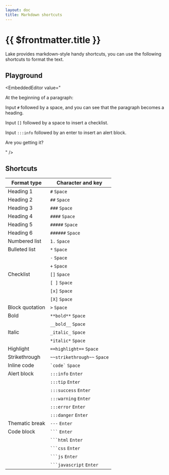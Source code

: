 ```yaml
---
layout: doc
title: Markdown shortcuts
---
```


# {{ $frontmatter.title }}

Lake provides markdown-style handy shortcuts, you can use the following shortcuts to format the text.

## Playground

<EmbeddedEditor value="
<p>At the beginning of a paragraph:</p>
<p>Input <code>#</code> followed by a space, and you can see that the paragraph becomes a heading.</p>
<p>Input <code>[]</code> followed by a space to insert a checklist.</p>
<p>Input <code>:::info</code> followed by an enter to insert an alert block.</p>
<p>Are you getting it?</p>
" />

## Shortcuts

| Format type  | Character and key |
| ------------- | ------------- |
| Heading 1  | `#` `Space`  |
| Heading 2  | `##` `Space`  |
| Heading 3  | `###` `Space`  |
| Heading 4  | `####` `Space`  |
| Heading 5  | `#####` `Space`  |
| Heading 6  | `######` `Space`  |
| Numbered list  | `1.` `Space`  |
| Bulleted list  | `*` `Space`  |
|   | `-` `Space`  |
|   | `+` `Space`  |
| Checklist  | `[]` `Space`  |
|   | `[ ]` `Space`  |
|   | `[x]` `Space`  |
|   | `[X]` `Space`  |
| Block quotation  | `>` `Space`  |
| Bold  | `**bold**` `Space`  |
|   | `__bold__` `Space`  |
| Italic  | `_italic_` `Space`  |
|   | `*italic*` `Space`  |
| Highlight  | `==highlight==` `Space`  |
| Strikethrough  | `~~strikethrough~~` `Space`  |
| Inline code  | <code>\`code\`</code> `Space`  |
| Alert block  | `:::info` `Enter`  |
|   | `:::tip` `Enter`  |
|   | `:::success` `Enter`  |
|   | `:::warning` `Enter`  |
|   | `:::error` `Enter`  |
|   | `:::danger` `Enter`  |
| Thematic break  | `---` `Enter`  |
| Code block  | <code>\`\`\`</code> `Enter`  |
|   | <code>\`\`\`html</code> `Enter`  |
|   | <code>\`\`\`css</code> `Enter`  |
|   | <code>\`\`\`js</code> `Enter`  |
|   | <code>\`\`\`javascript</code> `Enter`  |
